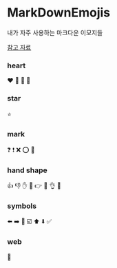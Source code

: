 # MarkDownEmojis
내가 자주 사용하는 마크다운 이모지들 

[참고 자료](https://inpa.tistory.com/entry/MarkDown-%F0%9F%93%9A-Emoji-%EC%9D%B4%EB%AA%A8%ED%8B%B0%EC%BD%98-%EC%82%AC%EC%9A%A9%ED%95%98%EA%B8%B0)

### heart
❤️ 💙 💚 💜

### star
⭐️

### mark
❓ ❗️ ❌ ⭕️ 💯

### hand shape
👍 👎 ✋ 💪 👉 👊 👌 🖕 

### symbols
⬅️ ➡️ 🔄 ☑️ ⬆️ ⬇️ ✅ 

### web
🍪






